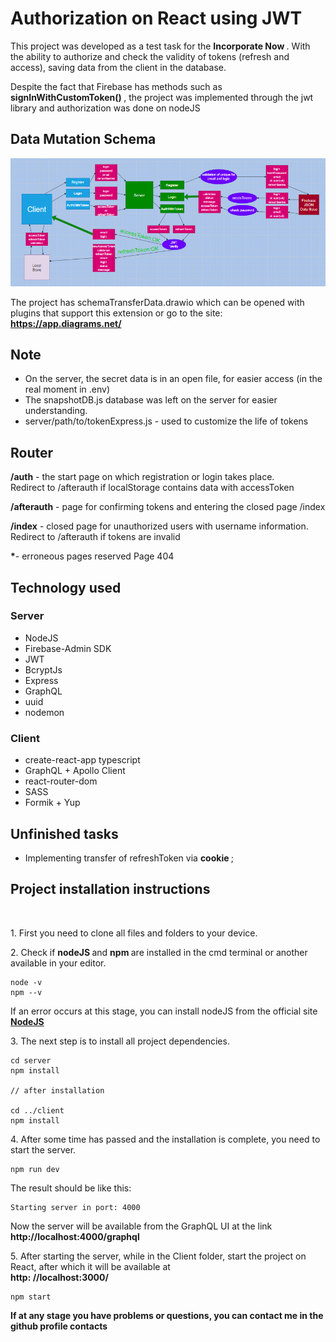 # Authorization on React using JWT

<p> This project was developed as a test task for the <b> Incorporate Now </b>. With the ability to authorize and check the validity of tokens (refresh and access), saving data from the client in the database. </p>
<p> Despite the fact that Firebase has methods such as <b> signInWithCustomToken() </b>, the project was implemented through the jwt library and authorization was done on nodeJS </p>

## Data Mutation Schema

<img alt="schema" src="./snapshotData.PNG">

<p>
The project has schemaTransferData.drawio which can be opened with plugins that support this extension or go to the site:
<a href="https://app.diagrams.net/"><b>https://app.diagrams.net/</b></a></p>

## Note

- On the server, the secret data is in an open file, for easier access (in the real moment in .env)
- The snapshotDB.js database was left on the server for easier understanding.
- server/path/to/tokenExpress.js - used to customize the life of tokens

## Router

<p><b>/auth</b> - the start page on which registration or login takes place.<br/>
Redirect to /afterauth if localStorage contains data with accessToken</p>
<p><b>/afterauth</b> - page for confirming tokens and entering the closed page /index</p>
<p><b>/index</b> - closed page for unauthorized users with username information.<br/>
Redirect to /afterauth if tokens are invalid </p>
<p><b>*</b>- erroneous pages reserved Page 404 </p>

## Technology used

### Server

- NodeJS
- Firebase-Admin SDK
- JWT
- BcryptJs
- Express
- GraphQL
- uuid
- nodemon

### Client

- create-react-app typescript
- GraphQL + Apollo Client
- react-router-dom
- SASS
- Formik + Yup

## Unfinished tasks

- Implementing transfer of refreshToken via <b> cookie </b>;

## Project installation instructions

<br/>
<p>
    1. First you need to clone all files and folders to your device.
</p>
<p>
    2. Check if <b> nodeJS </b> and <b> npm </b> are installed in the cmd terminal or another available in your editor.
</p>

```
node -v
npm --v
```

<p> If an error occurs at this stage, you can install nodeJS from the official site <a href="https://nodejs.org/en/"> <b> NodeJS </b> </a> </p>

<p>
3. The next step is to install all project dependencies.
</p>

```
cd server
npm install

// after installation

cd ../client
npm install
```

<p>4. After some time has passed and the installation is complete, you need to start the server.</p>

```
npm run dev
```

The result should be like this:

```
Starting server in port: 4000
```

<p>
Now the server will be available from the GraphQL UI at the link <b>http://localhost:4000/graphql</b>
</p>

<p> 5. After starting the server, while in the Client folder, start the project on React, after which it will be available at <br/><b>http: //localhost:3000/</b></p>

```
npm start
```

<p><b>
If at any stage you have problems or questions, you can contact me in the github profile contacts
</b></p>
